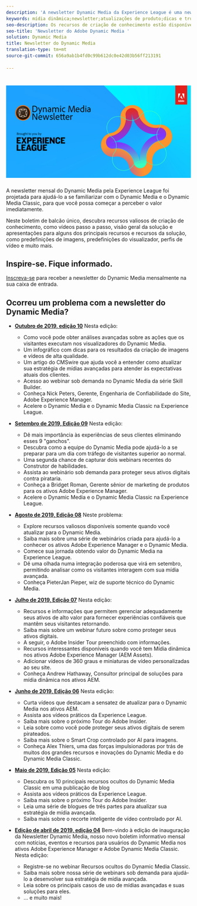 ```yaml
---
description: 'A newsletter Dynamic Media da Experience League é uma newsletter mensal. Ele foi projetado para ajudá-lo a se atualizar com o Dynamic Media e o Dynamic Media Classic, para que você possa começar a obter valor imediatamente. Recursos valiosos para a criação de conhecimento estão disponíveis neste boletim de balcão único, incluindo vídeos, visões gerais de soluções e introduções para alguns dos principais recursos e recursos, como predefinições de imagens, predefinições de visualizadores, perfis de vídeo e muito mais. '
keywords: mídia dinâmica;newsletter;atualizações de produto;dicas e truques;eventos;sucesso do cliente;blog;blogs;imagens;vídeos;recursos;capabilidades
seo-description: Os recursos de criação de conhecimento estão disponíveis neste boletim de balcão único, incluindo vídeos, visões gerais de soluções e introduções para alguns dos principais recursos e recursos, como predefinições de imagens, predefinições do visualizador, perfis de vídeo e muito mais.
seo-title: 'Newsletter do Adobe Dynamic Media '
solution: Dynamic Media
title: Newsletter do Dynamic Media
translation-type: tm+mt
source-git-commit: 656a9ab1b4fd0c99b612dc0e42d03b56ff213191

---
```



# ![Logotipo da Newsletter do Dynamic Media](/help/assets/dynamic-media-newsletter-logo.png)

A newsletter mensal do Dynamic Media pela Experience League foi projetada para ajudá-lo a se familiarizar com o Dynamic Media e o Dynamic Media Classic, para que você possa começar a perceber o valor imediatamente.

Neste boletim de balcão único, descubra recursos valiosos de criação de conhecimento, como vídeos passo a passo, visão geral da solução e apresentações para alguns dos principais recursos e recursos da solução, como predefinições de imagens, predefinições do visualizador, perfis de vídeo e muito mais.

## Inspire-se. Fique informado.

[Inscreva-se](https://www.adobe.com/subscription/dynamic-media-newsletter.html) para receber a newsletter do Dynamic Media mensalmente na sua caixa de entrada.

## Ocorreu um problema com a newsletter do Dynamic Media?

* **[Outubro de 2019, edição 10](https://expleague.azureedge.net/assets/dynamic-media/Dynamic_Media_Newsletter_10_2019_Oct.html)** Nesta edição:

   * Como você pode obter análises avançadas sobre as ações que os visitantes executam nos visualizadores do Dynamic Media.
   * Um infográfico com dicas para os resultados da criação de imagens e vídeos de alta qualidade.
   * Um artigo do CMSwire que ajuda você a entender como atualizar sua estratégia de mídias avançadas para atender às expectativas atuais dos clientes.
   * Acesso ao webinar sob demanda no Dynamic Media da série Skill Builder.
   * Conheça Nick Peters, Gerente, Engenharia de Confiabilidade do Site, Adobe Experience Manager.
   * Acelere o Dynamic Media e o Dynamic Media Classic na Experience League.

* **[Setembro de 2019, Edição 09](https://expleague.azureedge.net/assets/dynamic-media/Dynamic_Media_Newsletter_09_2019_Sept.html)** Nesta edição:

   * Dê mais importância às experiências de seus clientes eliminando esses 9 "ganchos".
   * Descubra como a equipe do Dynamic Media pode ajudá-lo a se preparar para um dia com tráfego de visitantes superior ao normal.
   * Uma segunda chance de capturar dois webinars recentes do Construtor de habilidades.
   * Assista ao webinário sob demanda para proteger seus ativos digitais contra pirataria.
   * Conheça a Bridget Roman, Gerente sênior de marketing de produtos para os ativos Adobe Experience Manager.
   * Acelere o Dynamic Media e o Dynamic Media Classic na Experience League.


* **[Agosto de 2019, Edição 08](https://expleague.azureedge.net/assets/dynamic-media/Dynamic_Media_Newsletter_08_2019_Aug.html)** Neste problema:

   * Explore recursos valiosos disponíveis somente quando você atualizar para o Dynamic Media.
   * Saiba mais sobre uma série de webinários criada para ajudá-lo a conhecer os ativos Adobe Experience Manager e o Dynamic Media.
   * Comece sua jornada obtendo valor do Dynamic Media na Experience League.
   * Dê uma olhada numa integração poderosa que virá em setembro, permitindo analisar como os visitantes interagem com sua mídia avançada.
   * Conheça PieterJan Pieper, wiz de suporte técnico do Dynamic Media.


* **[Julho de 2019, Edição 07](https://expleague.azureedge.net/assets/dynamic-media/Dynamic_Media_Newsletter_07_2019_July.html)** Nesta edição:

   * Recursos e informações que permitem gerenciar adequadamente seus ativos de alto valor para fornecer experiências confiáveis que mantêm seus visitantes retornando.
   * Saiba mais sobre um webinar futuro sobre como proteger seus ativos digitais.
   * A seguir, o Adobe Insider Tour preenchido com informações.
   * Recursos interessantes disponíveis quando você tem Mídia dinâmica nos ativos Adobe Experience Manager (AEM Assets).
   * Adicionar vídeos de 360 graus e miniaturas de vídeo personalizadas ao seu site.
   * Conheça Andrew Hathaway, Consultor principal de soluções para mídia dinâmica nos ativos AEM.

* **[Junho de 2019, Edição 06](https://expleague.azureedge.net/assets/dynamic-media/Dynamic_Media_Newsletter_06_2019_June.html)** Nesta edição:

   * Curta vídeos que destacam a sensatez de atualizar para o Dynamic Media nos ativos AEM.
   * Assista aos vídeos práticos da Experience League.
   * Saiba mais sobre o próximo Tour do Adobe Insider.
   * Leia sobre como você pode proteger seus ativos digitais de serem pirateados.
   * Saiba mais sobre o Smart Crop controlado por AI para imagens.
   * Conheça Alex Thiers, uma das forças impulsionadoras por trás de muitos dos grandes recursos e inovações do Dynamic Media e do Dynamic Media Classic.

* **[Maio de 2019, Edição 05](https://expleague.azureedge.net/assets/dynamic-media/Dynamic_Media_Newsletter_05_2019_May.html)** Nesta edição:

   * Descubra os 10 principais recursos ocultos do Dynamic Media Classic em uma publicação de blog
   * Assista aos vídeos práticos da Experience League.
   * Saiba mais sobre o próximo Tour do Adobe Insider.
   * Leia uma série de blogues de três partes para atualizar sua estratégia de mídia avançada.
   * Saiba mais sobre o recorte inteligente de vídeo controlado por AI.

* **[Edição de abril de 2019, edição 04](https://expleague.azureedge.net/assets/dynamic-media/Dynamic_Media_Newsletter_04_2019_April.html)** Bem-vindo à edição de inauguração da Newsletter Dynamic Media, nosso novo boletim informativo mensal com notícias, eventos e recursos para usuários do Dynamic Media nos ativos Adobe Experience Manager e Adobe Dynamic Media Classic. Nesta edição:
   * Registre-se no webinar Recursos ocultos do Dynamic Media Classic.
   * Saiba mais sobre nossa série de webinars sob demanda para ajudá-lo a desenvolver sua estratégia de mídia avançada.
   * Leia sobre os principais casos de uso de mídias avançadas e suas soluções para eles.
   * ... e muito mais!